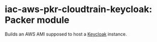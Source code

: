 # iac-aws-pkr-cloudtrain-keycloak: Packer module 

Builds an AWS AMI supposed to host a [Keycloak](https://www.keycloak.org/documentation) instance.


